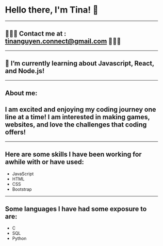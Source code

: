 # Hello there, I'm Tina! 👋
---
##  👩🏻‍💼 Contact me at : tinanguyen.connect@gmail.com 👩🏻‍💼
---
## 🌱 I’m currently learning about Javascript, React, and Node.js!
---
## About me:
## I am excited and enjoying my coding journey one line at a time! I am interested in making games, websites, and love the challenges that coding offers!
---
## Here are some skills I have been working for awhile with or have used:
* JavaScript
* HTML
* CSS
* Bootstrap
---
## Some languages I have had some exposure to are:
* C
* SQL
* Python
<!--
**twentyfive21/twentyfive21** is a ✨ _special_ ✨ repository because its `README.md` (this file) appears on your GitHub profile.

Here are some ideas to get you started:

- 🔭 I’m currently working on ...
- 🌱 I’m currently learning ...
- 👯 I’m looking to collaborate on ...
- 🤔 I’m looking for help with ...
- 💬 Ask me about ...
- 📫 How to reach me: ...
- 😄 Pronouns: ...
- ⚡ Fun fact: ...
-->


